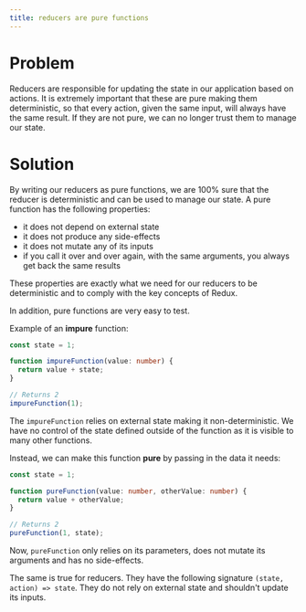 ```yaml
---
title: reducers are pure functions
---
```


# Problem

Reducers are responsible for updating the state in our application based on actions. It is extremely important that these are pure making them deterministic, so that every action, given the same input, will always have the same result. If they are not pure, we can no longer trust them to manage our state.

# Solution

By writing our reducers as pure functions, we are 100% sure that the reducer is deterministic and can be used to manage our state. A pure function has the following properties:

* it does not depend on external state
* it does not produce any side-effects
* it does not mutate any of its inputs
* if you call it over and over again, with the same arguments, you always get back the same results

These properties are exactly what we need for our reducers to be deterministic and to comply with the key concepts of Redux.

In addition, pure functions are very easy to test.

Example of an **impure** function:

```ts
const state = 1;

function impureFunction(value: number) {
  return value + state;
}

// Returns 2
impureFunction(1);
```

The `impureFunction` relies on external state making it non-deterministic. We have no control of the state defined outside of the function as it is visible to many other functions.

Instead, we can make this function **pure** by passing in the data it needs:

```ts
const state = 1;

function pureFunction(value: number, otherValue: number) {
  return value + otherValue;
}

// Returns 2
pureFunction(1, state);
```

Now, `pureFunction` only relies on its parameters, does not mutate its arguments and has no side-effects.

The same is true for reducers. They have the following signature `(state, action) => state`. They do not rely on external state and shouldn't update its inputs.
